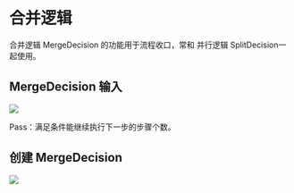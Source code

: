 

# 合并逻辑

合并逻辑 MergeDecision 的功能用于流程收口，常和 并行逻辑 SplitDecision一起使用。

## MergeDecision 输入

![](http://stepflow-docs.cn-bj.ufileos.com/merge.png)

Pass：满足条件能继续执行下一步的步骤个数。

## 创建 MergeDecision

![](http://stepflow-docs.cn-bj.ufileos.com/function002.png)
